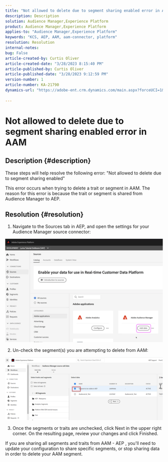 ```yaml
---
title: "Not allowed to delete due to segment sharing enabled error in AAM"
description: Description
solution: Audience Manager,Experience Platform
product: Audience Manager,Experience Platform
applies-to: "Audience Manager,Experience Platform"
keywords: "KCS, AEP, AAM, aam-connector, platform"
resolution: Resolution
internal-notes: 
bug: False
article-created-by: Curtis Oliver
article-created-date: "3/28/2023 8:15:40 PM"
article-published-by: Curtis Oliver
article-published-date: "3/28/2023 9:12:59 PM"
version-number: 1
article-number: KA-21790
dynamics-url: "https://adobe-ent.crm.dynamics.com/main.aspx?forceUCI=1&pagetype=entityrecord&etn=knowledgearticle&id=6ce9fd4c-a5cd-ed11-b597-6045bd006239"

---
```

# Not allowed to delete due to segment sharing enabled error in AAM

## Description {#description}


These steps will help resolve the following error: "Not allowed to delete due to segment sharing enabled" 

 This error occurs when trying to delete a trait or segment in AAM. The reason for this error is because the trait or segment is shared from Audience Manager to AEP.


## Resolution {#resolution}


1) Navigate to the Sources tab in AEP, and open the settings for your Audience Manager source connector:

![](assets/fc2c0636-a6cd-ed11-b597-6045bd006239.png)

2) Un-check the segment(s) you are attempting to delete from AAM:

![](assets/48be788f-a6cd-ed11-b597-6045bd006239.png)

3) Once the segments or traits are unchecked, click Next in the upper right corner. On the resulting page, review your changes and click Finished.

If you are sharing all segments and traits from AAM - AEP , you'll need to update your configuration to share specific segments, or stop sharing data in order to delete your AAM segment.


